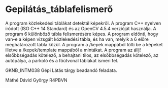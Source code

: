 # Gepilátás_táblafelismerő

A program közlekedési táblákat detektál képekről. A program C++ nyelven íródott (ISO C++ 14 Standard) és az OpenCV 4.5.4 verzióját használja. A program 6 különböző tábla felismerésére képes. A program eldönti, hogy van-e a képen vizsgált közlekedési tábla, és ha van, melyik a 6 előre meghatározott tábla közül. A program a /kepek mappából tölti be a képeket illetve a /kepek/template mappából a mintákat. A program az állj! elsőbbségadás kötelező, a behajtani tilos, az elsőbbségadás kötelező, az autópálya, a parkoló és a főútvonal táblákat ismeri fel.

GKNB_INTM038 Gépi Látás tárgy beadandó feladata.

Máthé Dávid György
R4PBVN

